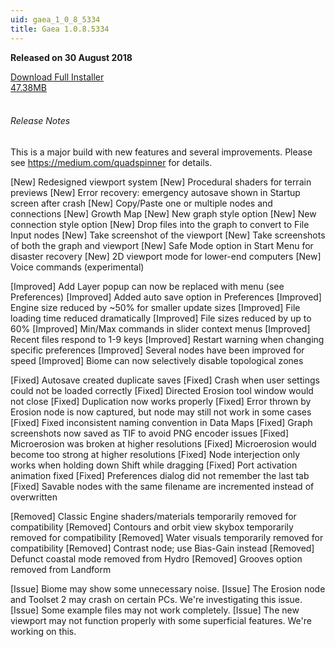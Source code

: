 ```yaml
---
uid: gaea_1_0_8_5334
title: Gaea 1.0.8.5334
---
```



**Released on 30 August 2018**

<div class="btn-group" role="group">
<a href="http://viridian.quadspinner.com/gaea/Gaea-EAP-5334.exe" class="btn btn-dark">Download Full Installer<br />47.38MB</a>
</div></div></div>
<br><h6 class="ml-2">Release Notes</h6>
<div class="card">
<div class="card-body release-note">

This is a major build with new features and several improvements. Please see https://medium.com/quadspinner for details.

[New] Redesigned viewport system
[New] Procedural shaders for terrain previews
[New] Error recovery: emergency autosave shown in Startup screen after crash
[New] Copy/Paste one or multiple nodes and connections
[New] Growth Map
[New] New graph style option
[New] New connection style option
[New] Drop files into the graph to convert to File Input nodes
[New] Take screenshot of the viewport
[New] Take screenshots of both the graph and viewport
[New] Safe Mode option in Start Menu for disaster recovery
[New] 2D viewport mode for lower-end computers
[New] Voice commands (experimental)

[Improved] Add Layer popup can now be replaced with menu (see Preferences)
[Improved] Added auto save option in Preferences
[Improved] Engine size reduced by ~50% for smaller update sizes
[Improved] File loading time reduced dramatically
[Improved] File sizes reduced by up to 60%
[Improved] Min/Max commands in slider context menus
[Improved] Recent files respond to 1-9 keys
[Improved] Restart warning when changing specific preferences
[Improved] Several nodes have been improved for speed
[Improved] Biome can now selectively disable topological zones

[Fixed] Autosave created duplicate saves
[Fixed] Crash when user settings could not be loaded correctly
[Fixed] Directed Erosion tool window would not close
[Fixed] Duplication now works properly
[Fixed] Error thrown by Erosion node is now captured, but node may still not work in some cases
[Fixed] Fixed inconsistent naming convention in Data Maps
[Fixed] Graph screenshots now saved as TIF to avoid PNG encoder issues
[Fixed] Microerosion was broken at higher resolutions
[Fixed] Microerosion would become too strong at higher resolutions
[Fixed] Node interjection only works when holding down Shift while dragging
[Fixed] Port activation animation fixed
[Fixed] Preferences dialog did not remember the last tab
[Fixed] Savable nodes with the same filename are incremented instead of overwritten

[Removed] Classic Engine shaders/materials temporarily removed for compatibility
[Removed] Contours and orbit view skybox temporarily removed for compatibility
[Removed] Water visuals temporarily removed for compatibility
[Removed] Contrast node; use Bias-Gain instead
[Removed] Defunct coastal mode removed from Hydro
[Removed] Grooves option removed from Landform

[Issue] Biome may show some unnecessary noise.
[Issue] The Erosion node and Toolset 2 may crash on certain PCs. We're investigating this issue.
[Issue] Some example files may not work completely.
[Issue] The new viewport may not function properly with some superficial features. We're working on this.



